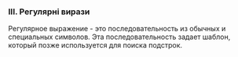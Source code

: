 ### III. Регулярні вирази

Регулярное выражение - это последовательность из обычных и специальных
символов. Эта последовательность задает шаблон, который позже
используется для поиска подстрок.

